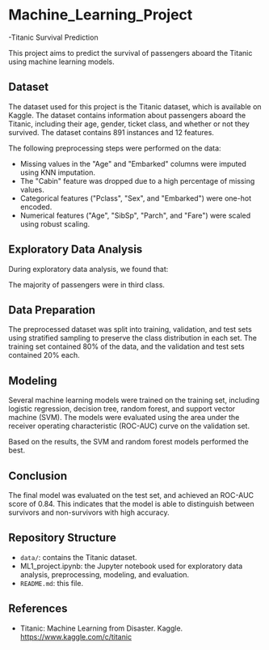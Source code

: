 # Machine_Learning_Project
-Titanic Survival Prediction

This project aims to predict the survival of passengers aboard the Titanic using machine learning models.

## Dataset

The dataset used for this project is the Titanic dataset, which is available on Kaggle. The dataset contains information about passengers aboard the Titanic, including their age, gender, ticket class, and whether or not they survived. The dataset contains 891 instances and 12 features. 

The following preprocessing steps were performed on the data:

- Missing values in the "Age" and "Embarked" columns were imputed using KNN imputation.
- The "Cabin" feature was dropped due to a high percentage of missing values.
- Categorical features ("Pclass", "Sex", and "Embarked") were one-hot encoded.
- Numerical features ("Age", "SibSp", "Parch", and "Fare") were scaled using robust scaling.

## Exploratory Data Analysis

During exploratory data analysis, we found that:

The majority of passengers were in third class.



## Data Preparation

The preprocessed dataset was split into training, validation, and test sets using stratified sampling to preserve the class distribution in each set. The training set contained 80% of the data, and the validation and test sets contained 20% each.

## Modeling

Several machine learning models were trained on the training set, including logistic regression, decision tree, random forest, and support vector machine (SVM). The models were evaluated using the area under the receiver operating characteristic (ROC-AUC) curve on the validation set. 

Based on the results, the SVM and random forest models performed the best. 

## Conclusion

The final model was evaluated on the test set, and achieved an ROC-AUC score of 0.84. This indicates that the model is able to distinguish between survivors and non-survivors with high accuracy. 
## Repository Structure

- `data/`: contains the Titanic dataset.
- ML1_project.ipynb:  the Jupyter notebook used for exploratory data analysis, preprocessing, modeling, and evaluation.
- `README.md`: this file.

## References

- Titanic: Machine Learning from Disaster. Kaggle. https://www.kaggle.com/c/titanic

